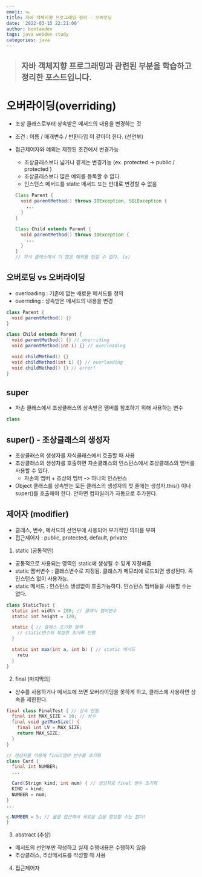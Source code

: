 ```yaml
---
emoji: 🪤
title: 자바 객체지향 프로그래밍 정리 - 오버로딩
date: '2022-03-15 22:21:00'
author: bontaedev
tags: java webdev study
categories: java
---
```


> ## 자바 객체지향 프로그래밍과 관련된 부분을 학습하고 정리한 포스트입니다.

# 오버라이딩(overriding)

- 조상 클래스로부터 상속받은 메서드의 내용을 변경하는 것
- 조건 : 이름 / 매개변수 / 반환타입 이 같아야 한다. (선언부)
- 접근제어자와 예외는 제한된 조건에서 변경가능

  - 조상클래스보다 넓거나 같게는 변경가능 (ex. protected -> public / protected )
  - 조상클래스보다 많은 예외를 등록할 수 없다.
  - 인스턴스 메서드를 static 메서드 또는 반대로 변경할 수 없음

  ```java
  Class Parent {
    void parentMethod() throws IOException, SQLException {
      ...
    }
  }

  Class Child extends Parent {
    void parentMethod() throws IOException {
      ...
    }
  }
  // 자식 클래스에서 더 많은 예외를 던질 수 없다. (x)
  ```

## 오버로딩 vs 오버라이딩

- overloading : 기존에 없는 새로운 메서드를 정의
- overriding : 상속받은 메서드의 내용을 변경

```java
class Parent {
  void parentMethod() {}
}

class Child extends Parent {
  void parentMethod() {} // overriding
  void parentMethod(int i) {} // overloading

  void childMethod() {}
  void childMethod(int i) {} // overloading
  void childMethod() {} // error!
}
```

## super

- 자손 클래스에서 조상클래스의 상속받은 멤버를 참조하기 위해 사용하는 변수

```java
class

```

## super() - 조상클래스의 생성자

- 조상클래스의 생성자를 자식클래스에서 호출할 때 사용
- 조상클래스의 생성자를 호출하면 자손클래스의 인스턴스에서 조상클래스의 멤버를 사용할 수 있다.
  - 자손의 멤버 + 조상의 멤버 -> 하나의 인스턴스
- Object 클래스를 상속받는 모든 클래스의 생성자의 첫 줄에는 생성자.this() 이나 super()를 호출해야 한다. 안하면 컴파일러가 자동으로 추가한다.

## 제어자 (modifier)

- 클래스, 변수, 메서드의 선언부에 사용되어 부가적인 의미를 부여
- 접근제어자 : public, protected, default, private

1. static (공통적인)

- 공통적으로 사용되는 영역인 static에 생성될 수 있게 지정해줌
- static 멤버변수 : 클래스변수로 지정됨. 클래스가 메모리에 로드되면 생성된다. 즉 인스턴스 없이 사용가능.
- static 메서드 : 인스턴스 생성없이 호출가능하다. 인스턴스 멤버들을 사용할 수는 없다.

```java
class StaticTest {
  static int width = 200; // 클래식 멤버변수
  static int height = 120;

  static { // 클래스 초기화 블럭
    // static변수위 복잡한 초기화 진행
  }

  static int max(int a, int b) { // static 메서드
    retu
  }
}
```

2. final (마지막의)

- 상수를 사용하거나 메서드에 쓰면 오버라이딩을 못하게 하고, 클래스에 사용하면 상속을 제한한다.

```java
final class FinalTest { // 상속 안됨
  final int MAX_SIZE = 10; // 상수
  final void getMaxSize() {
    final int LV = MAX_SIZE;
    return MAX_SIZE;
  }
}

// 생성자를 이용해 final멤버 변수를 초기화
class Card {
  final int NUMBER;
  ...

  Card(Strign kind, int num) { // 생성자로 final 변수 초기화
  KIND = kind;
  NUMBER = num;
}
...

c.NUMBER = 5; // 물론 접근해서 새로운 값을 할당할 수는 없다!
}

```

3. abstract (추상)

- 메서드의 선언부만 작성하고 실제 수행내용은 수행하지 않음
- 추상클래스, 추상메서드를 작성할 때 사용

4. 접근제어자

